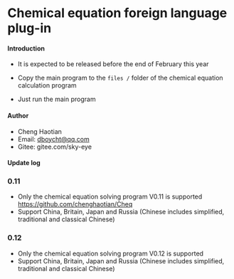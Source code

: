# Chemical equation foreign language plug-in



#### Introduction

- It is expected to be released before the end of February this year

- Copy the main program to the `files /` folder of the chemical equation calculation program

- Just run the main program



#### Author



- Cheng Haotian
- Email: dboycht@qq.com
- Gitee: gitee.com/sky-eye




#### Update log
### 0.11

- Only the chemical equation solving program V0.11 is supported https://github.com/chenghaotian/Cheq
- Support China, Britain, Japan and Russia (Chinese includes simplified, traditional and classical Chinese)

### 0.12

- Only the chemical equation solving program V0.12 is supported
- Support China, Britain, Japan and Russia (Chinese includes simplified, traditional and classical Chinese)
